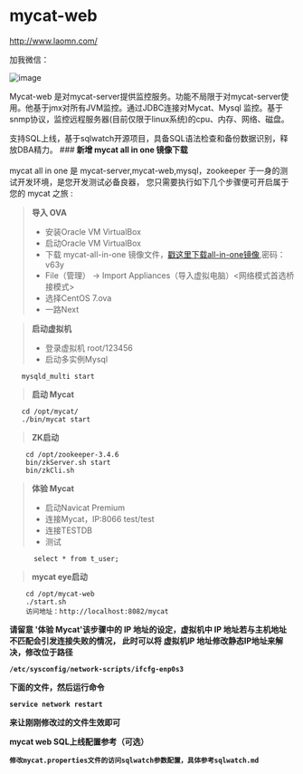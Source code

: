 # mycat-web

http://www.laomn.com/

加我微信：

 ![image](https://github.com/henanren/majiang/blob/master/jpg/weixin.jpg)
 
 
Mycat-web 是对mycat-server提供监控服务。功能不局限于对mycat-server使用。他基于jmx对所有JVM监控。通过JDBC连接对Mycat、Mysql
监控。基于snmp协议，监控远程服务器(目前仅限于linux系统)的cpu、内存、网络、磁盘。

支持SQL上线，基于sqlwatch开源项目，具备SQL语法检查和备份数据识别，释放DBA精力。
###<b> 新增 mycat all in one 镜像下载</b> <br/><br/>
mycat all in one 是 mycat-server,mycat-web,mysql，zookeeper 于一身的测试开发环境，是您开发测试必备良器，
您只需要执行如下几个步骤便可开启属于您的 mycat 之旅 :
> <b>导入 OVA </b> 
>* 安装Oracle VM VirtualBox
>* 启动Oracle VM VirtualBox
>* 下载 mycat-all-in-one 镜像文件，[戳这里下载all-in-one镜像](http://pan.baidu.com/s/1qWMkJPM),密码：v63y  
>* File（管理） -> Import Appliances（导入虚拟电脑）<网络模式首选桥接模式>
>* 选择CentOS 7.ova
>* 一路Next

><b> 启动虚拟机 </b>
>* 登录虚拟机 root/123456
>* 启动多实例Mysql

   ```
      mysqld_multi start
   ```

> <b>启动 Mycat</b>
 ```
    cd /opt/mycat/
    ./bin/mycat start
 ```
 > <b>  ZK启动 </b>
    
```
    cd /opt/zookeeper-3.4.6
	bin/zkServer.sh start
	bin/zkCli.sh
```
> <b>体验 Mycat</b> 
   >* 启动Navicat Premium
   >* 连接Mycat，IP:8066 test/test
   >* 连接TESTDB
   >* 测试

```
      select * from t_user;
```
 > <b>  mycat eye启动 </b>
    
```
    cd /opt/mycat-web
	./start.sh 
    访问地址：http://localhost:8082/mycat
```   
<b>请留意 '体验 Mycat'该步骤中的 IP 地址的设定，虚拟机中 IP 地址若与主机地址不匹配会引发连接失败的情况，
此时可以将 虚拟机IP 地址修改静态IP地址来解决，修改位于路径
````
/etc/sysconfig/network-scripts/ifcfg-enp0s3 
````
下面的文件，然后运行命令 
````
service network restart
````
来让刚刚修改过的文件生效即可

mycat web SQL上线配置参考（可选）
````
修改mycat.properties文件的访问sqlwatch参数配置，具体参考sqlwatch.md
````
</b>


